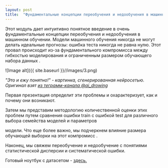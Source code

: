 ```yaml
---
layout: post
title:  "Фундаментальные концепции переобучения и недообучения в машинном обучении."
---
```


Этот модуль дает интуитивно понятное введение в очень фундаментальные концепции переобучения и недообучения в машинном обучении.
Модели машинного обучения никогда не могут делать идеальные прогнозы: ошибка теста никогда не равна нулю. 
Этот провал происходит из-за фундаментального компромисса 
между гибкостью моделирования и ограниченным размером обучающего набора данных .

![Image alt]({{ site.baseurl }}//images/3.png)

*"Это и ежу понятно!" - картинка, сгенерированная нейросетью. Оригинал взят [из теграмм-канала @ai_drowing](https://web.telegram.org/z/#-1664452970)*

Первая презентация определит эти проблемы и охарактеризует, как и почему они возникают.

Затем мы представим методологию количественной оценки этих проблем путем сравнения ошибки train с ошибкой test для различного выбора семейства моделей и параметров

модели. Что еще более важно, мы подчеркнем влияние размера обучающей выборки на этот компромисс .

Наконец, мы свяжем переобучение и недообучение с понятиями статистической дисперсии и систематической ошибки.

Готовый ноутбук с датасетом - [здесь.](https://github.com/UzunDemir/SELECTING-THE-BEST-MODEL) 

